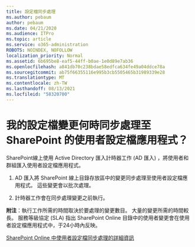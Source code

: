 ```yaml
---
title: 設定檔同步處理
ms.author: pebaum
author: pebaum
ms.date: 04/21/2020
ms.audience: ITPro
ms.topic: article
ms.service: o365-administration
ROBOTS: NOINDEX, NOFOLLOW
localization_priority: Normal
ms.assetid: 6b695be8-eaf5-44ff-b0ae-1e0d89e7ab36
ms.openlocfilehash: a841db70c238bdae58edfca634fe49a04ddce78a
ms.sourcegitcommit: ab75f66355116e995b3cb5505465b31989339e28
ms.translationtype: MT
ms.contentlocale: zh-TW
ms.lasthandoff: 08/13/2021
ms.locfileid: "58320700"
---
```

# <a name="when-do-my-profile-changes-sync-to-the-sharepoint-user-profile-application"></a>我的設定檔變更何時同步處理至 SharePoint 的使用者設定檔應用程式？

SharePoint線上使用 Active Directory 匯入計時器工作 (AD 匯入) ，將使用者和群組匯入使用者設定檔應用程式。 
  
1. AD 匯入將 SharePoint 線上目錄存放區中的變更同步處理至使用者設定檔應用程式。 這些變更會以批次處理。
    
2. 計時器工作會在同步處理變更之前執行。
    
**附注**：執行工作所需的時間取決於要處理的變更數目。 大量的變更所需的時間較長。 服務等級協定 (SLA) 指出 SharePoint Online 目錄中的使用者變更會在使用者設定檔應用程式中，于24小時內反映。 
  
[SharePoint Online 中使用者設定檔同步處理的詳細資訊](https://go.microsoft.com/fwlink/?linkid=875671)
  

